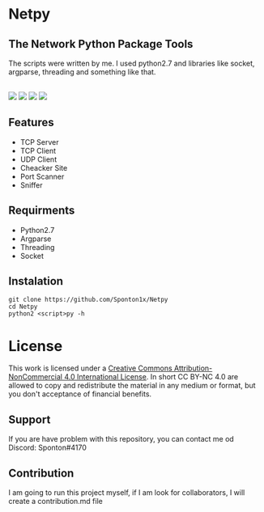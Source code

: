 # Netpy

## The Network Python Package Tools
The scripts were written by me. I used python2.7 and libraries like socket, argparse, threading and something like that. <br> <br>

<div>
  <img src="https://img.shields.io/badge/Build%20With-Python2-green?style=for-the-badge&logo=appveyor"/>
  <img src="https://img.shields.io/github/v/tag/Sponton1x/Netpy?style=for-the-badge"/>
  <img src="https://img.shields.io/github/release-date/Sponton1x/Netpy?style=for-the-badge"/>
  <a href="https://creativecommons.org/licenses/by-nc/4.0/deed.en"><img src="https://img.shields.io/badge/license-CC%20BY--NC%204.0-blue?style=for-the-badge&logo=appveyor"/></a>
</div>

## Features
* TCP Server
* TCP Client
* UDP Client
* Cheacker Site
* Port Scanner
* Sniffer

## Requirments
* Python2.7
* Argparse
* Threading
* Socket

## Instalation
    git clone https://github.com/Sponton1x/Netpy
    cd Netpy
    python2 <script>py -h

# License
This work is licensed under a <a rel="license" href="http://creativecommons.org/licenses/by-nc/4.0/">Creative Commons Attribution-NonCommercial 4.0 International License</a>. In short CC BY-NC 4.0 are allowed to copy and redistribute the material in any medium or format, but you don't acceptance of financial benefits.

## Support
If you are have problem with this repository, you can contact me od Discord: Sponton#4170

## Contribution
I am going to run this project myself, if I am look for collaborators, I will create a contribution.md file
